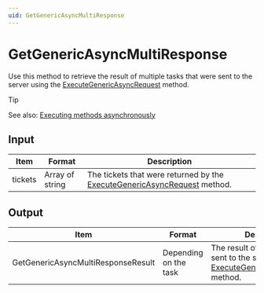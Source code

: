 ```yaml
---
uid: GetGenericAsyncMultiResponse
---
```


# GetGenericAsyncMultiResponse

Use this method to retrieve the result of multiple tasks that were sent to the server using the [ExecuteGenericAsyncRequest](xref:ExecuteGenericAsyncRequest) method.

> [!TIP]
> See also: [Executing methods asynchronously](xref:ExecuteGenericAsyncRequest#executing-methods-asynchronously)

## Input

| Item | Format | Description |
|--|--|--|
| tickets | Array of string | The tickets that were returned by the [ExecuteGenericAsyncRequest](xref:ExecuteGenericAsyncRequest) method. |

## Output

| Item | Format | Description |
|--|--|--|
| GetGenericAsyncMultiResponseResult | Depending on the task | The result of the task that was sent to the server using the [ExecuteGenericAsyncRequest](xref:ExecuteGenericAsyncRequest) method. |
